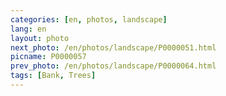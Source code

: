 ```yaml
---
categories: [en, photos, landscape]
lang: en
layout: photo
next_photo: /en/photos/landscape/P0000051.html
picname: P0000057
prev_photo: /en/photos/landscape/P0000064.html
tags: [Bank, Trees]
---
```

